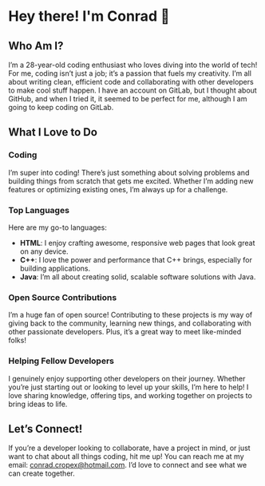# Hey there! I'm Conrad 👋

## Who Am I?

I’m a 28-year-old coding enthusiast who loves diving into the world of tech! For me, coding isn’t just a job; it’s a passion that fuels my creativity. I’m all about writing clean, efficient code and collaborating with other developers to make cool stuff happen. I have an account on GitLab, but I thought about GitHub, and when I tried it,  it seemed to be 
perfect for me, although I am going to keep coding on GitLab. 

## What I Love to Do

### Coding
I’m super into coding! There’s just something about solving problems and building things from scratch that gets me excited. Whether I’m adding new features or optimizing existing ones, I’m always up for a challenge.

### Top Languages
Here are my go-to languages:
- **HTML**: I enjoy crafting awesome, responsive web pages that look great on any device.
- **C++**: I love the power and performance that C++ brings, especially for building applications.
- **Java**: I’m all about creating solid, scalable software solutions with Java.

### Open Source Contributions
I’m a huge fan of open source! Contributing to these projects is my way of giving back to the community, learning new things, and collaborating with other passionate developers. Plus, it’s a great way to meet like-minded folks!

### Helping Fellow Developers
I genuinely enjoy supporting other developers on their journey. Whether you’re just starting out or looking to level up your skills, I’m here to help! I love sharing knowledge, offering tips, and working together on projects to bring ideas to life.

## Let’s Connect!
If you’re a developer looking to collaborate, have a project in mind, or just want to chat about all things coding, hit me up! You can reach me at my email: [conrad.cropex@hotmail.com](mailto:conrad.cropex@hotmail.com). I’d love to connect and see what we can create together.

